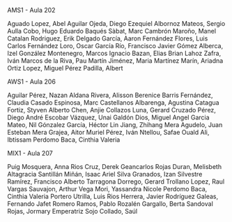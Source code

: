 AMS1 - Aula 202

Aguado Lopez, Abel
Aguilar Ojeda, Diego Ezequiel
Albornoz Mateos, Sergio
Aulla Cobo, Hugo Eduardo
Baqués Sàbat, Marc
Cambrón Maroño, Manel
Catalan Rodriguez, Erik
Delgado García, Aaron
Fernández Flores, Luis Carlos
Fernández Loro, Oscar
García Río, Francisco Javier
Gómez Alberca, Izel
González Montenegro, Marcos
Ignacio Bazan, Elias Brian
Lahoz Zafra, Iván
Marcos de la Riva, Pau
Martín Jiménez, Maria
Martínez Marín, Ariadna
Ortiz Lopez, Miguel
Pérez Padilla, Albert

AWS1 - Aula 206

Aguilar Pérez, Nazan
Aldana Rivera, Alisson Berenice
Barris Fernández, Claudia
Casado Espinosa, Marc
Castellanos Albarenga, Agustina
Catagua Fortiz, Styven Alberto
Chen,  Anjie
Collazos Luna, Gerard
Cruzado Pérez, Diego André
Escobar Vázquez, Unai
Galdón Dios, Miguel Angel
Garcia Mateo, Nil
Gónzalez García, Héctor
Lin Jiang, Zhihang
Mera Agudelo, Juan Esteban
Mera Grajea, Aitor
Muriel Pérez, Iván
Ntellou,  Safae
Ouald Ali,  Ibtissam
Perdomo Baca, Cinthia Valeria

MIX1 - Aula 207

Puig Mosquera, Anna
Rios Cruz, Derek Geancarlos
Rojas Duran, Melisbeth Altagracia
Santillán Miñán, Isaac Ariel
Silva Granados, Izan
Silvestre Ramírez, Francisco Alberto
Tarragona Dorrego, Gerard
Trollano Lopez, Raul
Vargas Sauvajon, Arthur
Vega Mori, Yassandra Nicole
Perdomo Baca, Cinthia Valeria
Portero Utrilla, Luis
Rios Herrera, Javier
Rodríguez Galeas, Fernando Jafet
Romero Ramos, Pablo
Rozalén Gargallo, Berta
Sandoval Rojas, Jormary Emperatriz
Sojo Collado, Saúl

